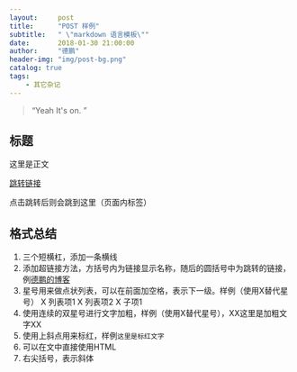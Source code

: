 ```yaml
---
layout:     post
title:      "POST 样例"
subtitle:   " \"markdown 语言模板\""
date:       2018-01-30 21:00:00
author:     "德鹏"
header-img: "img/post-bg.png"
catalog: true
tags:
    - 其它杂记
---
```


> “Yeah It's on. ”


## 标题

这里是正文

[跳转链接](#build)

<p id = "build"></p>
点击跳转后则会跳到这里（页面内标签）

## 格式总结
1. 三个短横杠，添加一条横线
2. 添加超链接方法，方括号内为链接显示名称，随后的圆括号中为跳转的链接，例[德鹏的博客](http://www.madepeng.com)
3. 星号用来做点状列表，可以在前面加空格，表示下一级。样例（使用X替代星号）
   X 列表项1
   X 列表项2
    X 子项1
4. 使用连续的双星号进行文字加粗，样例（使用X替代星号），XX这里是加粗文字XX
5. 使用上斜点用来标红，样例`这里是标红文字`
6. 可以在文中直接使用HTML
7. 右尖括号，表示斜体
